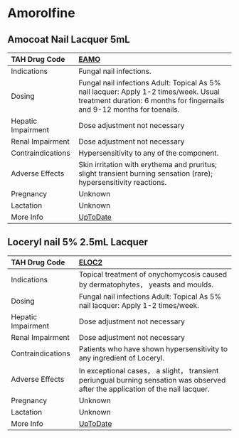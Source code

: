 # Amorolfine

## Amocoat Nail Lacquer 5mL

| TAH Drug Code      | [EAMO](https://www.tahsda.org.tw/drugs/hissearch.php?drug_code=EAMO)                                                                                             |
|:-------------------|:-----------------------------------------------------------------------------------------------------------------------------------------------------------------|
| Indications        | Fungal nail infections.                                                                                                                                          |
| Dosing             | Fungal nail infections Adult: Topical As 5% nail lacquer: Apply 1-2 times/week. Usual treatment duration: 6 months for fingernails and 9-12 months for toenails. |
| Hepatic Impairment | Dose adjustment not necessary                                                                                                                                    |
| Renal Impairment   | Dose adjustment not necessary                                                                                                                                    |
| Contraindications  | Hypersensitivity to any of the component.                                                                                                                        |
| Adverse Effects    | Skin irritation with erythema and pruritus; slight transient burning sensation (rare); hypersensitivity reactions.                                               |
| Pregnancy          | Unknown                                                                                                                                                          |
| Lactation          | Unknown                                                                                                                                                          |
| More Info          | [UpToDate](https://www.uptodate.com/contents/amorolfine-international-drug-information-concise)                                                                  |

## Loceryl nail 5% 2.5mL Lacquer

| TAH Drug Code      | [ELOC2](https://www.tahsda.org.tw/drugs/hissearch.php?drug_code=ELOC2)                                                           |
|:-------------------|:---------------------------------------------------------------------------------------------------------------------------------|
| Indications        | Topical treatment of onychomycosis caused by dermatophytes， yeasts and moulds.                                                  |
| Dosing             | Fungal nail infections Adult: Topical As 5% nail lacquer: Apply 1-2 times/week.                                                  |
| Hepatic Impairment | Dose adjustment not necessary                                                                                                    |
| Renal Impairment   | Dose adjustment not necessary                                                                                                    |
| Contraindications  | Patients who have shown hypersensitivity to any ingredient of Loceryl.                                                           |
| Adverse Effects    | In exceptional cases， a slight， transient periungual burning sensation was observed after the application of the nail lacquer. |
| Pregnancy          | Unknown                                                                                                                          |
| Lactation          | Unknown                                                                                                                          |
| More Info          | [UpToDate](https://www.uptodate.com/contents/amorolfine-international-drug-information-concise)                                  |

